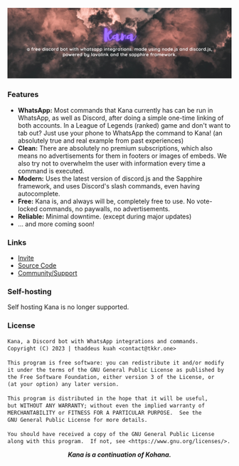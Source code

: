 ![Banner](assets/kana-banner.png)

### Features
- **WhatsApp:** Most commands that Kana currently has can be run in WhatsApp, as well as Discord, after doing a simple one-time linking of both accounts. In a League of Legends (ranked) game and don't want to tab out? Just use your phone to WhatsApp the command to Kana! (an absolutely true and real example from past experiences)  
- **Clean:** There are absolutely no premium subscriptions, which also means no advertisements for them in footers or images of embeds. We also try not to overwhelm the user with information every time a command is executed.  
- **Modern:** Uses the latest version of discord.js and the Sapphire framework, and uses Discord's slash commands, even having autocomplete.  
- **Free:** Kana is, and always will be, completely free to use. No vote-locked commands, no paywalls, no advertisements.  
- **Reliable:** Minimal downtime. (except during major updates)  
- ... and more coming soon!  

### Links
- [Invite](https://kana.tkkr.one/invite)
- [Source Code](https://kana.tkkr.one/github)
- [Community/Support](https://kana.tkkr.one/discord)

### Self-hosting
Self hosting Kana is no longer supported.

### License
```
Kana, a Discord bot with WhatsApp integrations and commands.
Copyright (C) 2023 | thaddeus kuah <contact@tkkr.one>

This program is free software: you can redistribute it and/or modify
it under the terms of the GNU General Public License as published by
the Free Software Foundation, either version 3 of the License, or
(at your option) any later version.

This program is distributed in the hope that it will be useful,
but WITHOUT ANY WARRANTY; without even the implied warranty of
MERCHANTABILITY or FITNESS FOR A PARTICULAR PURPOSE.  See the
GNU General Public License for more details.

You should have received a copy of the GNU General Public License
along with this program.  If not, see <https://www.gnu.org/licenses/>.
```

<p align="center">
<i><b>Kana is a continuation of Kohana.</i></b>
</p>  
